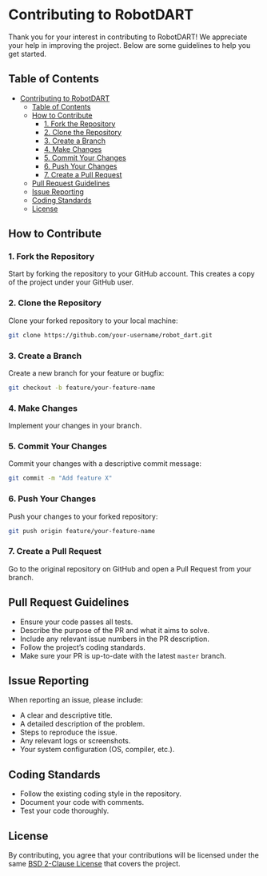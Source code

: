 # Contributing to RobotDART

Thank you for your interest in contributing to RobotDART! We appreciate your help in improving the project. Below are some guidelines to help you get started.

## Table of Contents
- [Contributing to RobotDART](#contributing-to-robotdart)
  - [Table of Contents](#table-of-contents)
  - [How to Contribute](#how-to-contribute)
    - [1. Fork the Repository](#1-fork-the-repository)
    - [2. Clone the Repository](#2-clone-the-repository)
    - [3. Create a Branch](#3-create-a-branch)
    - [4. Make Changes](#4-make-changes)
    - [5. Commit Your Changes](#5-commit-your-changes)
    - [6. Push Your Changes](#6-push-your-changes)
    - [7. Create a Pull Request](#7-create-a-pull-request)
  - [Pull Request Guidelines](#pull-request-guidelines)
  - [Issue Reporting](#issue-reporting)
  - [Coding Standards](#coding-standards)
  - [License](#license)

## How to Contribute

### 1. Fork the Repository
Start by forking the repository to your GitHub account. This creates a copy of the project under your GitHub user.

### 2. Clone the Repository
Clone your forked repository to your local machine:
```bash
git clone https://github.com/your-username/robot_dart.git
```

### 3. Create a Branch
Create a new branch for your feature or bugfix:
```bash
git checkout -b feature/your-feature-name
```

### 4. Make Changes
Implement your changes in your branch.

### 5. Commit Your Changes
Commit your changes with a descriptive commit message:
```bash
git commit -m "Add feature X"
```

### 6. Push Your Changes
Push your changes to your forked repository:
```bash
git push origin feature/your-feature-name
```

### 7. Create a Pull Request
Go to the original repository on GitHub and open a Pull Request from your branch.

## Pull Request Guidelines
- Ensure your code passes all tests.
- Describe the purpose of the PR and what it aims to solve.
- Include any relevant issue numbers in the PR description.
- Follow the project’s coding standards.
- Make sure your PR is up-to-date with the latest `master` branch.

## Issue Reporting
When reporting an issue, please include:
- A clear and descriptive title.
- A detailed description of the problem.
- Steps to reproduce the issue.
- Any relevant logs or screenshots.
- Your system configuration (OS, compiler, etc.).

## Coding Standards
- Follow the existing coding style in the repository.
- Document your code with comments.
- Test your code thoroughly.

## License
By contributing, you agree that your contributions will be licensed under the same [BSD 2-Clause License](https://github.com/NOSALRO/robot_dart?tab=BSD-2-Clause-1-ov-file#readme) that covers the project.

